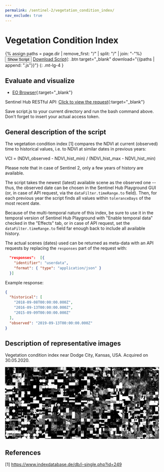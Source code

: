 ```yaml
---
permalink: /sentinel-2/vegetation_condition_index/
nav_exclude: true
---
```


# Vegetation Condition Index 

{% assign paths = page.dir | remove_first: "/" | split: "/" | join: "-"%}
<button class="btn btn-primary" id="toggle-script" onclick="toggleScript()">Show Script</button>
[Download Script](script.js){: .btn target="_blank" download="{{paths | append: ".js"}}"}
{: .mt-lg-4 }

<div id="script" style="display:none;"> 
{% highlight javascript %}
{% include_relative script.js %}
{% endhighlight %}
</div>

## Evaluate and visualize
- [EO Browser](https://sentinelshare.page.link/iMVM){:target="_blank"}

Sentinel Hub RESTful API: [Click to view the request](curl.txt){:target="_blank"} 

Save script.js to your current directory and run the bash command above.
Don't forget to insert your actual access token.

## General description of the script

The vegetation condition index [1] compares the NDVI at current (observed) time to historical values, i.e. to NDVI at similar dates in previous years: 

VCI = (NDVI_observed - NDVI_hist_min) / (NDVI_hist_max - NDVI_hist_min)

Please note that in case of Sentinel 2, only a few years of history are available.

The script takes the newest (latest) available scene as the observed one -- thus, the observed date can be chosen in the Sentinel Hub Playground GUI (or, in case of API request, via the ```dataFilter.timeRange.to``` field). Then, for each previous year the script finds all values within `toleranceDays` of the most recent date.

Because of the multi-temporal nature of this index, be sure to use it in the temporal version of Sentinel Hub Playground with "Enable temporal data" checked in the "Effects" tab, or in case of API request, set the ```dataFilter.timeRange.to``` field far enough back to include all available history.

The actual scenes (dates) used can be returned as meta-data with an API requests by replacing the ```responses``` part of the request with:

```json
  "responses":  [{
    "identifier": "userdata",
    "format": { "type": "application/json" }
  }]
```

Example response:

```json
{
  "historical": [
    "2018-09-08T00:00:00.000Z",
    "2016-09-13T00:00:00.000Z",
    "2015-09-09T00:00:00.000Z"
  ],
  "observed": "2019-09-13T00:00:00.000Z"
}
```

## Description of representative images

Vegetation condition index near Dodge City, Kansas, USA. Acquired on 30.05.2020.

![Vegetation condition index near Dodge City, Kansas, USA](fig/fig1.jpg)

## References

[1] https://www.indexdatabase.de/db/i-single.php?id=249

